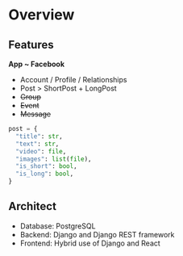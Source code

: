 # Overview

## Features

**App ~ Facebook**

* Account / Profile / Relationships
* Post > ShortPost + LongPost
* ~~Group~~
* ~~Event~~
* ~~Message~~

```py
post = {
  "title": str,
  "text": str,
  "video": file,
  "images": list(file),
  "is_short": bool,
  "is_long": bool,
}
```

## Architect

* Database: PostgreSQL
* Backend: Django and Django REST framework
* Frontend: Hybrid use of Django and React
